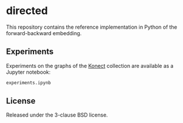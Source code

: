 # directed

This repository contains the reference implementation in Python of the forward-backward embedding.

## Experiments

Experiments on the graphs of the [Konect](http://konect.uni-koblenz.de) collection are available as a Jupyter notebook:

```python
experiments.ipynb
```

## License

Released under the 3-clause BSD license.


